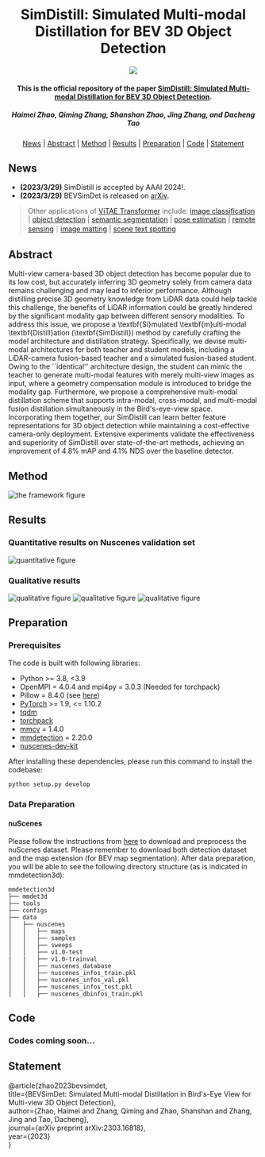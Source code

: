 <h1 align="center">SimDistill: Simulated Multi-modal Distillation for BEV 3D Object Detection</h1>
<p align="center">
<a href="https://arxiv.org/abs/2303.16818"><img  src="https://img.shields.io/badge/arXiv-Paper-<COLOR>.svg" ></a>
<h4 align="center">This is the official repository of the paper <a href="https://arxiv.org/abs/2303.16818">SimDistill: Simulated Multi-modal Distillation for BEV 3D Object Detection</a>.</h4>
<h5 align="center"><em>Haimei Zhao, Qiming Zhang, Shanshan Zhao, Jing Zhang, and Dacheng Tao</em></h5>
<p align="center">
  <a href="#news">News</a> |
  <a href="#abstract">Abstract</a> |
  <a href="#method">Method</a> |
  <a href="#results">Results</a> |
  <a href="#preparation">Preparation</a> |
  <a href="#code">Code</a> |
  <a href="#statement">Statement</a>
</p>

## News
- **(2023/3/29)** SimDistill is accepted by AAAI 2024!.
- **(2023/3/29)** BEVSimDet is released on [arXiv](https://arxiv.org/abs/2303.16818).

> Other applications of [ViTAE Transformer](https://github.com/ViTAE-Transformer/ViTAE-Transformer) include: [image classification](https://github.com/ViTAE-Transformer/ViTAE-Transformer/tree/main/Image-Classification) | [object detection](https://github.com/ViTAE-Transformer/ViTAE-Transformer/tree/main/Object-Detection) | [semantic segmentation](https://github.com/ViTAE-Transformer/ViTAE-Transformer/tree/main/Semantic-Segmentation) | [pose estimation](https://github.com/ViTAE-Transformer/ViTPose) | [remote sensing](https://github.com/ViTAE-Transformer/ViTAE-Transformer-Remote-Sensing)｜[image matting](https://github.com/ViTAE-Transformer/ViTAE-Transformer-Matting) | [scene text spotting](https://github.com/ViTAE-Transformer/ViTAE-Transformer-Scene-Text-Detection)


## Abstract

Multi-view camera-based 3D object detection has become popular due to its low cost, but accurately inferring 3D geometry solely from camera data remains challenging and may lead to inferior performance. Although distilling precise 3D geometry knowledge from LiDAR data could help tackle this challenge, the benefits of LiDAR information could be greatly hindered by the significant modality gap between different sensory modalities. To address this issue, we propose a \textbf{Si}mulated \textbf{m}ulti-modal \textbf{Distill}ation (\textbf{SimDistill}) method by carefully crafting the model architecture and distillation strategy. Specifically, we devise multi-modal architectures for both teacher and student models, including a LiDAR-camera fusion-based teacher and a simulated fusion-based student. Owing to the ``identical'' architecture design, the student can mimic the teacher to generate multi-modal features with merely multi-view images as input, where a geometry compensation module is introduced to bridge the modality gap. Furthermore, we propose a comprehensive multi-modal distillation scheme that supports intra-modal, cross-modal, and multi-modal fusion distillation simultaneously in the Bird's-eye-view space. Incorporating them together, our SimDistill can learn better feature representations for 3D object detection while maintaining a cost-effective camera-only deployment. Extensive experiments validate the effectiveness and superiority of SimDistill over state-of-the-art methods, achieving an improvement of 4.8\% mAP and 4.1\% NDS over the baseline detector.
## Method

![the framework figure](./figs/mainfigure.png "framework")
## Results

### Quantitative results on Nuscenes validation set
![quantitative figure](./figs/quantitative-results.png "quantitative-results")
### Qualitative results
![qualitative figure](./figs/visualization.png "visualization")
![qualitative figure](./figs/supplementary-lidar.png "supplementary-lidar")
![qualitative figure](./figs/supplementary-prediction1.png "supplementary-prediction1")
## Preparation

### Prerequisites

The code is built with following libraries:

- Python >= 3.8, \<3.9
- OpenMPI = 4.0.4 and mpi4py = 3.0.3 (Needed for torchpack)
- Pillow = 8.4.0 (see [here](https://github.com/mit-han-lab/bevfusion/issues/63))
- [PyTorch](https://github.com/pytorch/pytorch) >= 1.9, \<= 1.10.2
- [tqdm](https://github.com/tqdm/tqdm)
- [torchpack](https://github.com/mit-han-lab/torchpack)
- [mmcv](https://github.com/open-mmlab/mmcv) = 1.4.0
- [mmdetection](http://github.com/open-mmlab/mmdetection) = 2.20.0
- [nuscenes-dev-kit](https://github.com/nutonomy/nuscenes-devkit)

After installing these dependencies, please run this command to install the codebase:

```bash
python setup.py develop
```
### Data Preparation

#### nuScenes

Please follow the instructions from [here](https://github.com/open-mmlab/mmdetection3d/blob/master/docs/en/datasets/nuscenes_det.md) to download and preprocess the nuScenes dataset. Please remember to download both detection dataset and the map extension (for BEV map segmentation). After data preparation, you will be able to see the following directory structure (as is indicated in mmdetection3d):

```
mmdetection3d
├── mmdet3d
├── tools
├── configs
├── data
│   ├── nuscenes
│   │   ├── maps
│   │   ├── samples
│   │   ├── sweeps
│   │   ├── v1.0-test
|   |   ├── v1.0-trainval
│   │   ├── nuscenes_database
│   │   ├── nuscenes_infos_train.pkl
│   │   ├── nuscenes_infos_val.pkl
│   │   ├── nuscenes_infos_test.pkl
│   │   ├── nuscenes_dbinfos_train.pkl

```

## Code
### Codes coming soon...

## Statement
@article{zhao2023bevsimdet,  
  title={BEVSimDet: Simulated Multi-modal Distillation in Bird's-Eye View for Multi-view 3D Object Detection},  
  author={Zhao, Haimei and Zhang, Qiming and Zhao, Shanshan and Zhang, Jing and Tao, Dacheng},  
  journal={arXiv preprint arXiv:2303.16818},  
  year={2023}  
}  
